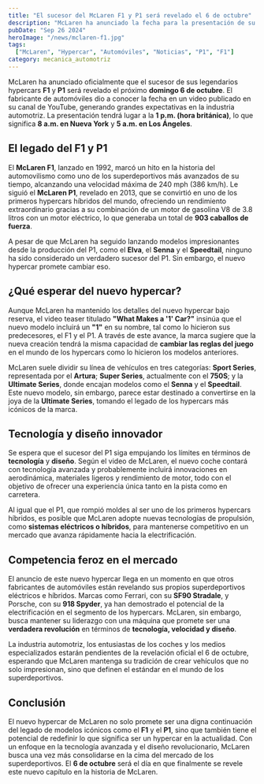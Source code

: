 ```yaml
---
title: "El sucesor del McLaren F1 y P1 será revelado el 6 de octubre"
description: "McLaren ha anunciado la fecha para la presentación de su nuevo hypercar, sucesor del icónico F1 y P1. La revelación tendrá lugar el domingo 6 de octubre, y se espera que el nombre del coche incluya un '1'."
pubDate: "Sep 26 2024"
heroImage: "/news/mclaren-f1.jpg"
tags:
  ["McLaren", "Hypercar", "Automóviles", "Noticias", "P1", "F1"]
category: mecanica_automotriz
---
```


McLaren ha anunciado oficialmente que el sucesor de sus legendarios hypercars **F1** y **P1** será revelado el próximo **domingo 6 de octubre**. El fabricante de automóviles dio a conocer la fecha en un video publicado en su canal de YouTube, generando grandes expectativas en la industria automotriz. La presentación tendrá lugar a la **1 p.m. (hora británica)**, lo que significa **8 a.m. en Nueva York** y **5 a.m. en Los Ángeles**.

## El legado del F1 y P1

El **McLaren F1**, lanzado en 1992, marcó un hito en la historia del automovilismo como uno de los superdeportivos más avanzados de su tiempo, alcanzando una velocidad máxima de 240 mph (386 km/h). Le siguió el **McLaren P1**, revelado en 2013, que se convirtió en uno de los primeros hypercars híbridos del mundo, ofreciendo un rendimiento extraordinario gracias a su combinación de un motor de gasolina V8 de 3.8 litros con un motor eléctrico, lo que generaba un total de **903 caballos de fuerza**.

A pesar de que McLaren ha seguido lanzando modelos impresionantes desde la producción del P1, como el **Elva**, el **Senna** y el **Speedtail**, ninguno ha sido considerado un verdadero sucesor del P1. Sin embargo, el nuevo hypercar promete cambiar eso.

## ¿Qué esperar del nuevo hypercar?

Aunque McLaren ha mantenido los detalles del nuevo hypercar bajo reserva, el video teaser titulado **"What Makes a '1' Car?"** insinúa que el nuevo modelo incluirá un **"1"** en su nombre, tal como lo hicieron sus predecesores, el F1 y el P1. A través de este avance, la marca sugiere que la nueva creación tendrá la misma capacidad de **cambiar las reglas del juego** en el mundo de los hypercars como lo hicieron los modelos anteriores.

McLaren suele dividir su línea de vehículos en tres categorías: **Sport Series**, representada por el **Artura**; **Super Series**, actualmente con el **750S**; y la **Ultimate Series**, donde encajan modelos como el **Senna** y el **Speedtail**. Este nuevo modelo, sin embargo, parece estar destinado a convertirse en la joya de la **Ultimate Series**, tomando el legado de los hypercars más icónicos de la marca.

## Tecnología y diseño innovador

Se espera que el sucesor del P1 siga empujando los límites en términos de **tecnología** y **diseño**. Según el video de McLaren, el nuevo coche contará con tecnología avanzada y probablemente incluirá innovaciones en aerodinámica, materiales ligeros y rendimiento de motor, todo con el objetivo de ofrecer una experiencia única tanto en la pista como en carretera.

Al igual que el P1, que rompió moldes al ser uno de los primeros hypercars híbridos, es posible que McLaren adopte nuevas tecnologías de propulsión, como **sistemas eléctricos o híbridos**, para mantenerse competitivo en un mercado que avanza rápidamente hacia la electrificación.

## Competencia feroz en el mercado

El anuncio de este nuevo hypercar llega en un momento en que otros fabricantes de automóviles están revelando sus propios superdeportivos eléctricos e híbridos. Marcas como Ferrari, con su **SF90 Stradale**, y Porsche, con su **918 Spyder**, ya han demostrado el potencial de la electrificación en el segmento de los hypercars. McLaren, sin embargo, busca mantener su liderazgo con una máquina que promete ser una **verdadera revolución** en términos de **tecnología, velocidad y diseño**.

La industria automotriz, los entusiastas de los coches y los medios especializados estarán pendientes de la revelación oficial el 6 de octubre, esperando que McLaren mantenga su tradición de crear vehículos que no solo impresionan, sino que definen el estándar en el mundo de los superdeportivos.

## Conclusión

El nuevo hypercar de McLaren no solo promete ser una digna continuación del legado de modelos icónicos como el **F1** y el **P1**, sino que también tiene el potencial de redefinir lo que significa ser un hypercar en la actualidad. Con un enfoque en la tecnología avanzada y el diseño revolucionario, McLaren busca una vez más consolidarse en la cima del mercado de los superdeportivos. El **6 de octubre** será el día en que finalmente se revele este nuevo capítulo en la historia de McLaren.